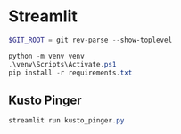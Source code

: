 # Streamlit

```powershell
$GIT_ROOT = git rev-parse --show-toplevel

python -m venv venv
.\venv\Scripts\Activate.ps1
pip install -r requirements.txt
```

## Kusto Pinger

```powershell
streamlit run kusto_pinger.py
```
